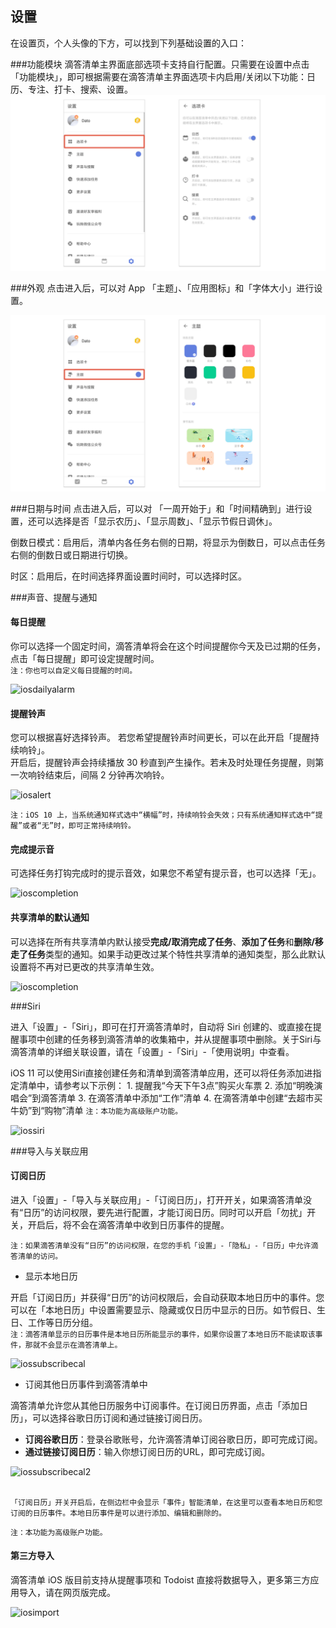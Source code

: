 ## 设置

在设置页，个人头像的下方，可以找到下列基础设置的入口：

###功能模块
滴答清单主界面底部选项卡支持自行配置。只需要在设置中点击「功能模块」，即可根据需要在滴答清单主界面选项卡内启用/关闭以下功能：日历、专注、打卡、搜索、设置。
![tabbarand](../images/android/setting/tabbarand.png)

###外观
点击进入后，可以对 App 「主题」、「应用图标」和「字体大小」进行设置。

![andtheme](../images/android/setting/andtheme.png)

###日期与时间
点击进入后，可以对 「一周开始于」和「时间精确到」进行设置，还可以选择是否「显示农历」、「显示周数」、「显示节假日调休」。

倒数日模式：启用后，清单内各任务右侧的日期，将显示为倒数日，可以点击任务右侧的倒数日或日期进行切换。

时区：启用后，在时间选择界面设置时间时，可以选择时区。

###声音、提醒与通知

#### 每日提醒

你可以选择一个固定时间，滴答清单将会在这个时间提醒你今天及已过期的任务，点击「每日提醒」即可设定提醒时间。 <br>`注：你也可以自定义每日提醒的时间。`

![iosdailyalarm](../../images/ios/account/dailyreminder.jpg)

#### 提醒铃声

您可以根据喜好选择铃声。
若您希望提醒铃声时间更长，可以在此开启「提醒持续响铃」。 <br>开启后，提醒铃声会持续播放 30 秒直到产生操作。若未及时处理任务提醒，则第一次响铃结束后，间隔 2 分钟再次响铃。

![iosalert](../../images/ios/account/ringtone.jpg)

`注：iOS 10 上，当系统通知样式选中“横幅”时，持续响铃会失效；只有系统通知样式选中“提醒”或者“无”时，即可正常持续响铃。`

#### 完成提示音

可选择任务打钩完成时的提示音效，如果您不希望有提示音，也可以选择「无」。 

![ioscompletion](../../images/ios/account/completionsound.jpg)

#### 共享清单的默认通知

可以选择在所有共享清单内默认接受**完成/取消完成了任务**、**添加了任务**和**删除/移走了任务**类型的通知。如果手动更改过某个特性共享清单的通知类型，那么此默认设置将不再对已更改的共享清单生效。 

![ioscompletion](../../images/ios/account/completionsound.jpg)

###Siri

进入「设置」-「Siri」，即可在打开滴答清单时，自动将 Siri 创建的、或直接在提醒事项中创建的任务移到滴答清单的收集箱中，并从提醒事项中删除。关于Siri与滴答清单的详细关联设置，请在「设置」-「Siri」-「使用说明」中查看。

iOS 11 可以使用Siri直接创建任务和清单到滴答清单应用，还可以将任务添加进指定清单中，请参考以下示例： 1. 提醒我“今天下午3点”购买火车票 2. 添加“明晚演唱会”到滴答清单 3. 在滴答清单中添加“工作”清单 4. 在滴答清单中创建“去超市买牛奶”到“购物”清单 `注：本功能为高级账户功能。`

![iossiri](../../images/ios/account/siri.jpg)

###导入与关联应用

#### 订阅日历

进入「设置」-「导入与关联应用」-「订阅日历」，打开开关，如果滴答清单没有“日历”的访问权限，要先进行配置，才能订阅日历。同时可以开启「勿扰」开关，开启后，将不会在滴答清单中收到日历事件的提醒。

`注：如果滴答清单没有“日历”的访问权限，在您的手机「设置」-「隐私」-「日历」中允许滴答清单的访问。`

* 显示本地日历
 
 
 开启「订阅日历」并获得“日历”的访问权限后，会自动获取本地日历中的事件。您可以在「本地日历」中设置需要显示、隐藏或仅日历中显示的日历。如节假日、生日、工作等日历分组。
  <br >`注：滴答清单显示的日历事件是本地日历所能显示的事件，如果你设置了本地日历不能读取该事件，那就不会显示在滴答清单上。`

![iossubscribecal](../../images/ios/account/subscribecalendar1.jpg)

* 订阅其他日历事件到滴答清单中

 
 滴答清单允许您从其他日历服务中订阅事件。在订阅日历界面，点击「添加日历」，可以选择谷歌日历订阅和通过链接订阅日历。
  * **订阅谷歌日历**：登录谷歌账号，允许滴答清单订阅谷歌日历，即可完成订阅。
  * **通过链接订阅日历**：输入你想订阅日历的URL，即可完成订阅。

![iossubscribecal2](../../images/ios/account/subscribecalendar2.jpg)

<br>`「订阅日历」开关开启后，在侧边栏中会显示「事件」智能清单，在这里可以查看本地日历和您订阅的日历事件。本地日历事件是可以进行添加、编辑和删除的。`

`注：本功能为高级账户功能。`

#### 第三方导入

滴答清单 iOS 版目前支持从提醒事项和 Todoist 直接将数据导入，更多第三方应用导入，请在网页版完成。

![iosimport](../../images/ios/account/import.jpg)


